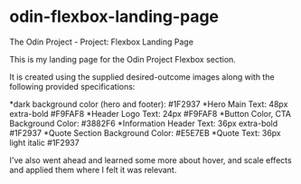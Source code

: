 # odin-flexbox-landing-page
The Odin Project - Project: Flexbox Landing Page 

This is my landing page for the Odin Project Flexbox section.

It is created using the supplied desired-outcome images along with the following provided specifications:

*dark background color (hero and footer):  #1F2937
*Hero Main Text:                           48px extra-bold #F9FAF8
*Header Logo Text:                         24px #F9FAF8
*Button Color, CTA Background Color:       #3882F6
*Information Header Text:                  36px extra-bold #1F2937
*Quote Section Background Color:           #E5E7EB
*Quote Text:                               36px light italic #1F2937

I've also went ahead and learned some more about hover, and scale effects and applied them where I felt it was relevant. 

